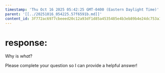 ```yaml
---
timestamp: 'Thu Oct 16 2025 05:42:25 GMT-0400 (Eastern Daylight Time)'
parent: '[[../20251016_054225.57f6591b.md]]'
content_id: 3f772ac6977cbeeed20c12a93df1d85a4535485e4b3eb89b4e24dc753a1c2fc3
---
```


# response:

Why is *what*?

Please complete your question so I can provide a helpful answer!
